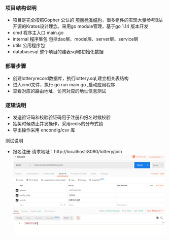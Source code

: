 ### 项目结构说明
* 项目是完全按照Gopher 公认的 [项目标准结构](https://github.com/golang-standards/project-layout)，很多组件的实现大量参考B站开源的Kratos设计理念。采用go module管理，基于go 1.14 版本开发
* cmd 程序主入口 main.go
* internal 程序集包 包括dao层、model层、server层、service层
* utils 公用程序包
* databasesql 整个项目的建表sql和初始化数据

### 部署步骤
* 创建lotteryrecord数据库，执行lottery.sql,建立相关表结构
* 进入cmd文件，执行 go run main.go ,启动应用程序
* 查看对应的路由地址，访问对应的地址信息测试


### 逻辑说明
* 发送验证码和校验验证码用于注册和报名时候校验
* 抽奖时候防止并发操作，采用redis的分布式锁
* 导出操作采用 encondig/csv 库


测试说明
* 报名注册 
请求地址：http://localhost:8080/lottery/join
![注册已存在](/images/lottery1.png)

